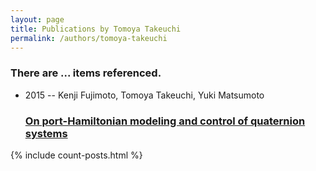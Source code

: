 ```yaml
---
layout: page
title: Publications by Tomoya Takeuchi
permalink: /authors/tomoya-takeuchi
---
```


<h3 id="number-posts">There are ... items referenced.</h3>
<ul class="post-list">
<li><span class='post-meta'>2015 -- Kenji Fujimoto, Tomoya Takeuchi, Yuki Matsumoto</span><h3><a class='post-link' href="{{ site.baseurl }}/on-port-hamiltonian-modeling-and-control-of-quaternion-systems">On port-Hamiltonian modeling and control of quaternion systems</a></h3></li>

</ul>
{% include count-posts.html %}
